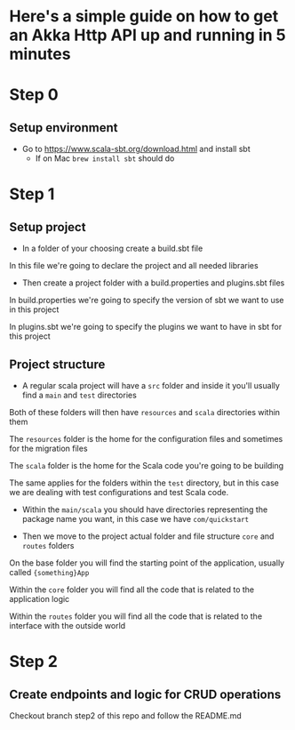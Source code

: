 # Here's a simple guide on how to get an Akka Http API up and running in 5 minutes

# Step 0

## Setup environment

- Go to https://www.scala-sbt.org/download.html and install sbt
  - If on Mac `brew install sbt` should do

# Step 1

## Setup project

- In a folder of your choosing create a build.sbt file

In this file we're going to declare the project and all needed libraries

- Then create a project folder with a build.properties and plugins.sbt files

In build.properties we're going to specify the version of sbt we want to use in this project

In plugins.sbt we're going to specify the plugins we want to have in sbt for this project

## Project structure

- A regular scala project will have a `src` folder and inside it you'll usually find a `main` and `test` directories

Both of these folders will then have `resources` and `scala` directories within them

The `resources` folder is the home for the configuration files and sometimes for the migration files

The `scala` folder is the home for the Scala code you're going to be building

The same applies for the folders within the `test` directory, but in this case we are dealing with test configurations and test Scala code.

- Within the `main/scala` you should have directories representing the package name you want, in this case we have `com/quickstart`

- Then we move to the project actual folder and file structure `core` and `routes` folders

On the base folder you will find the starting point of the application, usually called `{something}App`

Within the `core` folder you will find all the code that is related to the application logic

Within the `routes` folder you will find all the code that is related to the interface with the outside world

# Step 2

## Create endpoints and logic for CRUD operations

Checkout branch step2 of this repo and follow the README.md